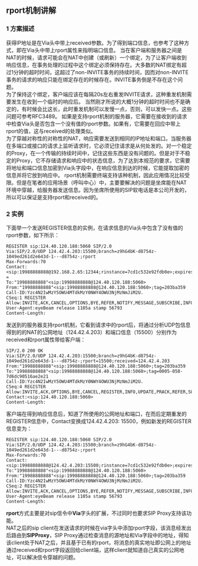 ## rport机制讲解
### 1 方案描述

  获得IP地址是在Via头中带上received参数。为了得到端口信息，也参考了这种方式，即在Via头中带上rport属性来指明端口信息。
当在客户端和服务器之间是NAT的时候，请求可能会在NAT中创建（或刷新）一个绑定，为了让客户端收到响应信息，在事务处理的过程中这个绑定必须保持存在。大多数的NAT绑定有超过1分钟的超时时间，这超过了non-INVITE事务的持续时间，因而对non-INVITE事务的请求的响应只能在绑定存在的时候存在。INVITE事务倒是不存在这个问题。  
为了保持这个绑定，客户端应该在每隔20s左右重发INVITE请求，这种重发机制需要发生在收到一个临时的响应后。
当然刚才所说的大概1分钟的超时时间也不是确定的，有时候会比这长，此时重发机制可以发慢一点，否则，可以发快一点。这些问题可参考RFC3489。
如果是支持rport机制的服务器，它需要在接收到的请求中检查Via头是否包含一个没有值的rport参数。如果有，它需要在回应中带上rport的值，这与received的处理类似。  
为了穿越对称性的对称性的NAT，响应需要发送到相同的IP地址和端口。当服务器在多端口或接口的请求上监听请求时，它必须记住请求是从何处发的。对一个稳定的Proxy，在一个传输的持续时间中，记住这些东西是没有问题的。但是对于不稳定的Proxy，它不存储请求和响应中的状态信息，为了达到本规范的要求，它需要将地址和端口信息加密到Via头字段中，在响应信息到达的时候，它能提取加密的信息并将它放到响应中。
rport机制需要终端支持该种机制，因此应用情况比较受限。但是在笔者的应用场景（呼叫中心）中，主要要解决的问题是坐席能在NAT环境中穿越，给服务器发送信息。因为坐席所使用的SIP软电话是本公司开发的，所以可以保证是支持rport和received的。

### 2 实例
下面举一个发送REGISTER信息的实例，在请求信息的Via头中包含了没有值的rport参数，如下所示：

	REGISTER sip:124.40.120.188:5060 SIP/2.0
	Via:SIP/2.0/UDP 124.42.4.203:15500;branch=z9hG4bK-d8754z-1049ed261d2e643d-1---d8754z-;rport
	Max-Forwards:70
	Contact:<sip:19988888888@192.168.2.65:12344;rinstance=7cd1c532e92fdb0e>;expires =
	To:"19988888888"<sip:19988888888@124.40.120.188:5060>
	From:"19988888888"<sip:19988888888@124.40.120.188:5060>;tag=203ba359
	Call-ID:Yzc4N2IwMzY5OWU4MTdkMzY0NWY4OWU3NjMzNmJiM2U.
	CSeq:1 REGISTER
	Allow:INVITE,ACK,CANCEL,OPTIONS,BYE,REFER,NOTIFY,MESSAGE,SUBSCRIBE,INFO
	User-Agent:eyeBeam release 1105a stamp 56793
	Content-Length: 

发送到的服务器支持rport机制，它看到请求中的rport后，将通过分析UDP包信息得到的的NAT的公网地址（124.42.4.203）和端口信息（15500）分别作为received和rport属性带给客户端：

	SIP/2.0 200 OK
	Via:SIP/2.0/UDP 124.42.4.203:15500;branch=z9hG4bK-d8754z-1049ed261d2e643d-1---d8754z-;rport=15500;received=124.42.4.203 
	From:"19988888888"<sip:19988888888@124.40.120.188:5060>;tag=203ba359
	To:"19988888888"<sip:19988888888@124.40.120.188:5060>;tag=0005-058-7d6dc90516ae2e21
	Call-ID:Yzc4N2IwMzY5OWU4MTdkMzY0NWY4OWU3NjMzNmJiM2U.
	CSeq:4 REGISTER
	Allow:INVITE,ACK,OPTIONS,BYE,CANCEL,REGISTER,INFO,UPDATE,PRACK,REFER,SUBSCRIBE,NOTIFY,MESSAGE
	Contact:<sip:124.40.120.188:5060> 
	Content-Length: 

客户端在得到响应信息后，知道了所使用的公网地址和端口，在而后定期重发的REGISTER信息中，Contact变换成124.42.4.203: 15500，例如新发的REGISTER信息变为：

	REGISTER sip:124.40.120.188:5060 SIP/2.0
	Via:SIP/2.0/UDP 124.42.4.203:15500;branch=z9hG4bK-d8754z-1049ed261d2e643d-1---d8754z-;rport
	Max-Forwards:70
	Contact:<sip:19988888888@124.42.4.203:15500;rinstance=7cd1c532e92fdb0e>;expires= 
	To:"19988888888"<sip:19988888888@124.40.120.188:5060> 
	From:"19988888888"<sip:19988888888@124.40.120.188:5060>;tag=203ba359
	Call-ID:Yzc4N2IwMzY5OWU4MTdkMzY0NWY4OWU3NjMzNmJiM2U.
	CSeq:2 REGISTER
	Allow:INVITE,ACK,CANCEL,OPTIONS,BYE,REFER,NOTIFY,MESSAGE,SUBSCRIBE,INFO
	User-Agent:eyeBeam release 1105a stamp 56793 
	Content-Length: 

**rport**方式主要是对sip信令中**Via**字头的扩展，不过同时也要求SIP Proxy支持该功能。  
NAT之后的sip client在发送请求的时候在via字头中添加rport字段，该消息经发出后路由到**SIPProxy**，SIP Proxy通过检查消息的源地址和Via字段中的地址，得知该client处于NAT之后，并且基于已有的rport，将消息的真实地址即公网上的地址通过received和rport字段返回给client端，这样client就知道自己真实的公网地址，可以解决信令穿越的问题。